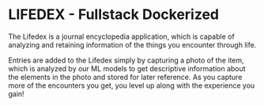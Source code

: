 # LIFEDEX - Fullstack Dockerized

The Lifedex is a journal encyclopedia application, which is capable of analyzing and retaining information of the things you encounter through life.

Entries are added to the Lifedex simply by capturing a photo of the item, which is analyzed by our ML models to get descriptive information about the elements in the photo and stored for later reference. As you capture more of the encounters you get, you level up along with the experience you gain!
